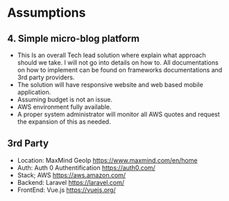 # Assumptions
 
## 4. Simple micro-blog platform
 
* This Is an overall Tech lead solution where explain what approach should we take. I will not go into details on how to. All documentations on how to implement can be found on frameworks documentations and 3rd party providers. 
* The solution will have responsive website and web based mobile application.
* Assuming budget is not an issue.
* AWS environment fully available.
* A proper system administrator will monitor all AWS quotes and request the expansion of this as needed.
 
## 3rd Party
 
* Location: MaxMind GeoIp https://www.maxmind.com/en/home
* Auth: Auth 0 Authentification https://auth0.com/
* Stack; AWS https://aws.amazon.com/
* Backend: Laravel https://laravel.com/
* FrontEnd: Vue.js https://vuejs.org/
 
 
